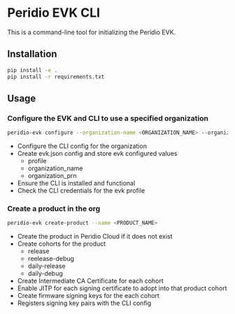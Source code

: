 # Peridio EVK CLI

This is a command-line tool for initializing the Peridio EVK.

## Installation

```bash
pip install -e .
pip install -r requirements.txt
```

## Usage

### Configure the EVK and CLI to use a specified organization

```bash
peridio-evk configure --organization-name <ORGANIZATION_NAME> --organization-prn <ORGANIZARION_PRN> --api-key <API_KEY>
```

- Configure the CLI config for the organization
- Create evk.json config and store evk configured values
  - profile
  - organization_name
  - organization_prn
- Ensure the CLI is installed and functional
- Check the CLI credentials for the evk profile

### Create a product in the org

```bash
peridio-evk create-product --name <PRODUCT_NAME>
```

- Create the product in Peridio Cloud if it does not exist
- Create cohorts for the product
  - release
  - reelease-debug
  - daily-release
  - daily-debug
- Create Intermediate CA Certificate for each cohort
- Enable JITP for each signing certificate to adopt into that product cohort
- Create firmware signing keys for the each cohort
- Registers signing key pairs with the CLI config
